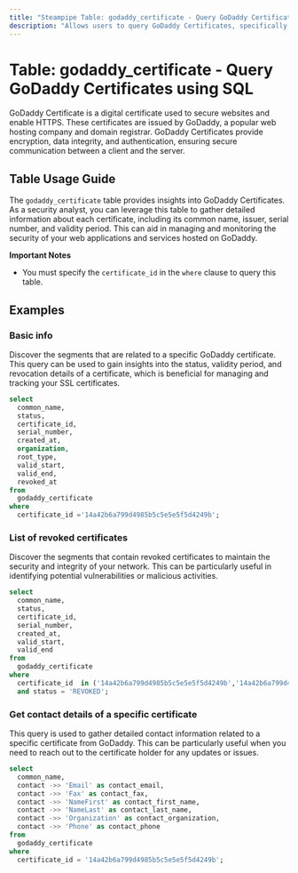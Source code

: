 ```yaml
---
title: "Steampipe Table: godaddy_certificate - Query GoDaddy Certificates using SQL"
description: "Allows users to query GoDaddy Certificates, specifically providing information about the certificate's common name, issuer, serial number, and validity period."
---
```


# Table: godaddy_certificate - Query GoDaddy Certificates using SQL

GoDaddy Certificate is a digital certificate used to secure websites and enable HTTPS. These certificates are issued by GoDaddy, a popular web hosting company and domain registrar. GoDaddy Certificates provide encryption, data integrity, and authentication, ensuring secure communication between a client and the server.

## Table Usage Guide

The `godaddy_certificate` table provides insights into GoDaddy Certificates. As a security analyst, you can leverage this table to gather detailed information about each certificate, including its common name, issuer, serial number, and validity period. This can aid in managing and monitoring the security of your web applications and services hosted on GoDaddy.

**Important Notes**
- You must specify the `certificate_id` in the `where` clause to query this table.

## Examples

### Basic info
Discover the segments that are related to a specific GoDaddy certificate. This query can be used to gain insights into the status, validity period, and revocation details of a certificate, which is beneficial for managing and tracking your SSL certificates.

```sql
select
  common_name,
  status,
  certificate_id,
  serial_number,
  created_at,
  organization,
  root_type,
  valid_start,
  valid_end,
  revoked_at
from
  godaddy_certificate
where
  certificate_id ='14a42b6a799d4985b5c5e5e5f5d4249b';
```

### List of revoked certificates
Discover the segments that contain revoked certificates to maintain the security and integrity of your network. This can be particularly useful in identifying potential vulnerabilities or malicious activities.

```sql
select
  common_name,
  status,
  certificate_id,
  serial_number,
  created_at,
  valid_start,
  valid_end
from
  godaddy_certificate
where
  certificate_id  in ('14a42b6a799d4985b5c5e5e5f5d4249b','14a42b6a799d4985b5c5e5e5f5d4249f')
  and status = 'REVOKED';
```

### Get contact details of a specific certificate
This query is used to gather detailed contact information related to a specific certificate from GoDaddy. This can be particularly useful when you need to reach out to the certificate holder for any updates or issues.

```sql
select
  common_name,
  contact ->> 'Email' as contact_email,
  contact ->> 'Fax' as contact_fax,
  contact ->> 'NameFirst' as contact_first_name,
  contact ->> 'NameLast' as contact_last_name,
  contact ->> 'Organization' as contact_organization,
  contact ->> 'Phone' as contact_phone
from
  godaddy_certificate
where
  certificate_id = '14a42b6a799d4985b5c5e5e5f5d4249b';
```